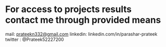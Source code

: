# For access to projects results contact me through provided means
mail:     prateekn332@gmail.com
linkedin: linkedin.com/in/parashar-prateek
twitter : @Prateek52227200
